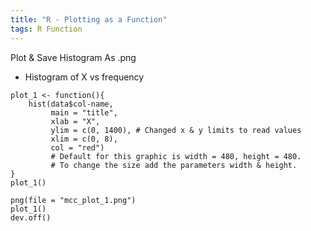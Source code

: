 ```yaml
---
title: "R - Plotting as a Function"
tags: R Function
---
```



Plot & Save Histogram As .png

- Histogram of X vs frequency

```{r}
plot_1 <- function(){
    hist(data$col-name, 
         main = "title",
         xlab = "X",
         ylim = c(0, 1400), # Changed x & y limits to read values
         xlim = c(0, 8),
         col = "red")
         # Default for this graphic is width = 480, height = 480.
         # To change the size add the parameters width & height.
}
plot_1()

png(file = "mcc_plot_1.png")
plot_1()
dev.off()
```
